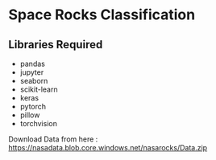# Space Rocks Classification

## Libraries Required
- pandas 
- jupyter 
- seaborn 
- scikit-learn 
- keras 
- pytorch 
- pillow
- torchvision



Download Data from here : https://nasadata.blob.core.windows.net/nasarocks/Data.zip

